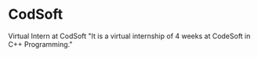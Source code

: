 # CodSoft

Virtual Intern at CodSoft
"It is a virtual internship of 4 weeks at CodeSoft in C++ Programming."
